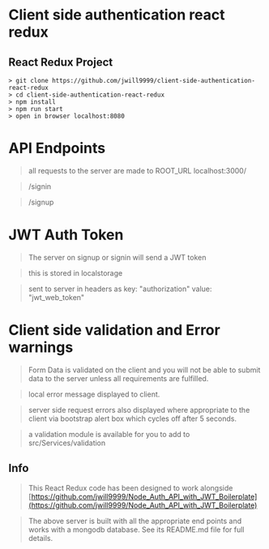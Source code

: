 # Client side authentication react redux

## React Redux Project


```
> git clone https://github.com/jwill9999/client-side-authentication-react-redux
> cd client-side-authentication-react-redux
> npm install
> npm run start
> open in browser localhost:8080
```

# API Endpoints

> all requests to the server are made to ROOT_URL localhost:3000/ 

> /signin

> /signup


# JWT Auth Token 

> The server on signup or signin will send a JWT token

> this is stored in localstorage

> sent to server in headers as key: "authorization" value: "jwt_web_token"


# Client side validation and Error warnings

> Form Data is validated on the client and you will not be able to submit data to the server unless all requirements are fulfilled.

> local error message displayed to client.

> server side request errors also displayed where appropriate to the client via bootstrap alert box which cycles off after 5 seconds.

> a validation module is available for you to add to src/Services/validation


## Info

> This React Redux code has been designed to work alongside [https://github.com/jwill9999/Node_Auth_API_with_JWT_Boilerplate](https://github.com/jwill9999/Node_Auth_API_with_JWT_Boilerplate)

> The above server is built with all the appropriate end points and works with a mongodb database. See its README.md file for full details.
